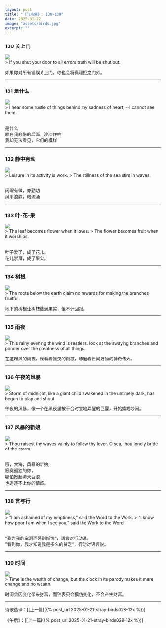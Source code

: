 ```yaml
---
layout: post
title: "《飞鸟集》: 130-139"
date: 2025-01-22
image: "assets/birds.jpg"
excerpt: ""
---
```



### 130 关上门
<img src="/assets/door-shut.jpg"/>
<br>
> If you shut your door to all errors truth will be shut out.

如果你对所有错误关上门，你也会将真理拒之门外。

----

### 131 是什么
<img src="/assets/sadness.jpg"/>
<br>
> I hear some rustle of things behind my sadness of heart, --I cannot see them.

<br>是什么
<br>躲在我悲伤的后面，沙沙作响
<br>我却无法看见，它们的模样

----

### 132 静中有动
<img src="/assets/calm-sea.jpg"/>
<br>
> Leisure in its activity is work.
> The stillness of the sea stirs in waves.

<br>闲暇有做，亦勤功
<br>风平浪静，暗流涌

----

### 133 叶-花-果
<img src="/assets/leaf-flower-fruit.jpg"/>
<br>
> The leaf becomes flower when it loves.
> The flower becomes fruit when it worships.

<br>叶子爱了，成了花儿。
<br>花儿崇拜，成了果实。

----

### 134 树根
<img src="/assets/root-fruit.jpg"/>
<br>
> The roots below the earth claim no rewards for making the branches fruitful.

地下的树根让树枝结满果实，但不计回报。


----

### 135 雨夜
<img src="/assets/watching-branches.jpg"/>
<br>
> This rainy evening the wind is restless. look at the swaying branches and ponder over the greatness of all things.

在这起风的雨夜，我看着摇曳的树枝，琢磨着世间万物的神奇伟大。

----

### 136 午夜的风暴 
<img src="/assets/midnight-storm.jpg"/>
<br>
> Storm of midnight, like a giant child awakened in the untimely dark, has begun to play and shout.

午夜的风暴，像一个在黑夜里被不合时宜地弄醒的巨婴，开始嬉戏吵闹。

----

### 137 风暴的新娘
<img src="/assets/sea-bride.jpg"/>
<br>
> Thou raisest thy waves vainly to follow thy lover.  O sea, thou lonely bride of the storm.

<br>哦，大海，风暴的新娘,
<br>寂寞孤独的你，
<br>哪怕掀起涛天巨浪，
<br>也追逐不上你的情郎。  


----

### 138 言与行
<img src="/assets/word-work.jpg"/>
<br>
> "I am ashamed of my emptiness," said the Word to the Work.
> "I know how poor I am when I see you," said the Work to the Word.

<br>“我为我的空洞而感到惭愧“，语言对行动说。
<br>”看到你，我才知道我是多么的贫乏“，行动对语言说。

-----

### 139 时间
<img src="/assets/door-shut.jpg"/>
<br>
> Time is the wealth of change, but the clock in its parody makes it mere change and no wealth.

时间会因变化带来财富，而钟表只会模仿变化，不会产生财富。

----


诗歌选译：\[[上一篇]({% post_url 2025-01-21-stray-birds028-12x %})\] 

《午后》：\[[上一篇]({% post_url 2025-01-21-stray-birds028-12x %})\] 
